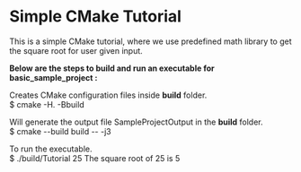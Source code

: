 Simple CMake Tutorial
=====================

This is a simple CMake tutorial, where we use predefined math library to get the square root for user given input.<br>

**Below are the steps to build and run an executable for basic_sample_project :**<br>

Creates CMake configuration files inside **build** folder.<br>
        $ cmake -H. -Bbuild
        
Will generate the output file SampleProjectOutput in the **build** folder.<br>
        $ cmake --build build -- -j3<br>

To run the executable.<br>
        $ ./build/Tutorial 25
        The square root of 25 is 5

